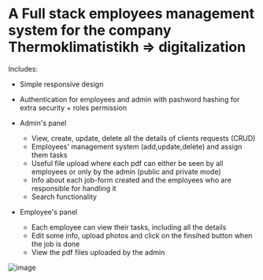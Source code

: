 # A Full stack employees management system for the company Thermoklimatistikh  => digitalization

Includes:
* Simple responsive design
* Authentication for employees and admin with pashword hashing for extra security + roles permission

* Admin's panel
  * View, create, update, delete all the details of clients requests (CRUD) 
  * Employees' management system (add,update,delete) and assign them tasks
  * Useful file upload where each pdf can either be seen by all employees or only by the admin (public and private mode)
  * Info about each job-form created and the employees who are responsible for handling it 
  * Search functionality 
* Employee's panel
  * Each employee can view their tasks, including all the details
  * Edit some info, upload photos and click on the finsihed button when the job is done
  * View the pdf files uploaded by the admin

![image](https://github.com/vaggelisdrak/thermoklimatistikh-hlias/assets/71725114/db8c8624-c2d9-4eff-b91c-69ec1b78d7a7)
